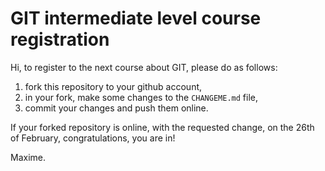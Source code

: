 # GIT intermediate level course registration

Hi, to register to the next course about GIT, please do as follows:

1. fork this repository to your github account,
2. in your fork, make some changes to the `CHANGEME.md` file,
3. commit your changes and push them online.

If your forked repository is online, with the requested change, on the 26th of February, congratulations, you are in!

Maxime.
